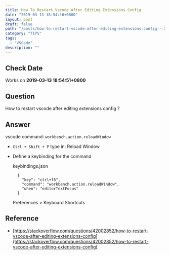```yaml
---
title: How To Restart Vscode After Editing Extensions Config
date: "2019-03-13 18:54:16+0800"
layout: post
draft: false
path: "/posts/how-to-restart-vscode-after-editing-extensions-config---2019-03-13"
category: "TIPS"
tags:
  - "VSCode"
description: ""
---
```

## Check Date

Works on **2019-03-13 18:54:51+0800**

## Question

How to restart vscode after editing extensions config ?

## Answer

vscode command: `workbench.action.reloadWindow`

- `Ctrl + Shift + P` type in: Reload Window 

- Define a keybinding for the command

    keybindings.json

        {
          "key": "ctrl+f5",
          "command": "workbench.action.reloadWindow",
          "when": "editorTextFocus"
        }
    
    Preferences > Keyboard Shortcuts


## Reference

- [https://stackoverflow.com/questions/42002852/how-to-restart-vscode-after-editing-extensions-config](https://stackoverflow.com/questions/42002852/how-to-restart-vscode-after-editing-extensions-config)
